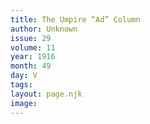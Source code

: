 ```yaml
---
title: The Umpire “Ad” Column
author: Unknown
issue: 29
volume: 11
year: 1916
month: 49
day: V
tags:
layout: page.njk
image:
---
```





